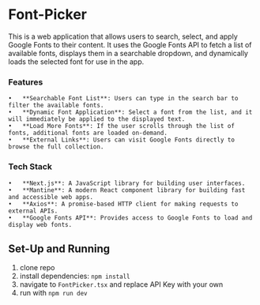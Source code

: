 # Font-Picker
This is a web application that allows users to search, select, and apply Google Fonts to their content. It uses the Google Fonts API to fetch a list of available fonts, displays them in a searchable dropdown, and dynamically loads the selected font for use in the app.

### Features
	•	**Searchable Font List**: Users can type in the search bar to filter the available fonts.
	•	**Dynamic Font Application**: Select a font from the list, and it will immediately be applied to the displayed text.
	•	**Load More Fonts**: If the user scrolls through the list of fonts, additional fonts are loaded on-demand.
	•	**External Links**: Users can visit Google Fonts directly to browse the full collection.

### Tech Stack
	•	**Next.js**: A JavaScript library for building user interfaces.
	•	**Mantine**: A modern React component library for building fast and accessible web apps.
	•	**Axios**: A promise-based HTTP client for making requests to external APIs.
	•	**Google Fonts API**: Provides access to Google Fonts to load and display web fonts.

## Set-Up and Running
1. clone repo
2. install dependencies: ```npm install```
3. navigate to ```FontPicker.tsx``` and replace API Key with your own
4. run with ```npm run dev```
